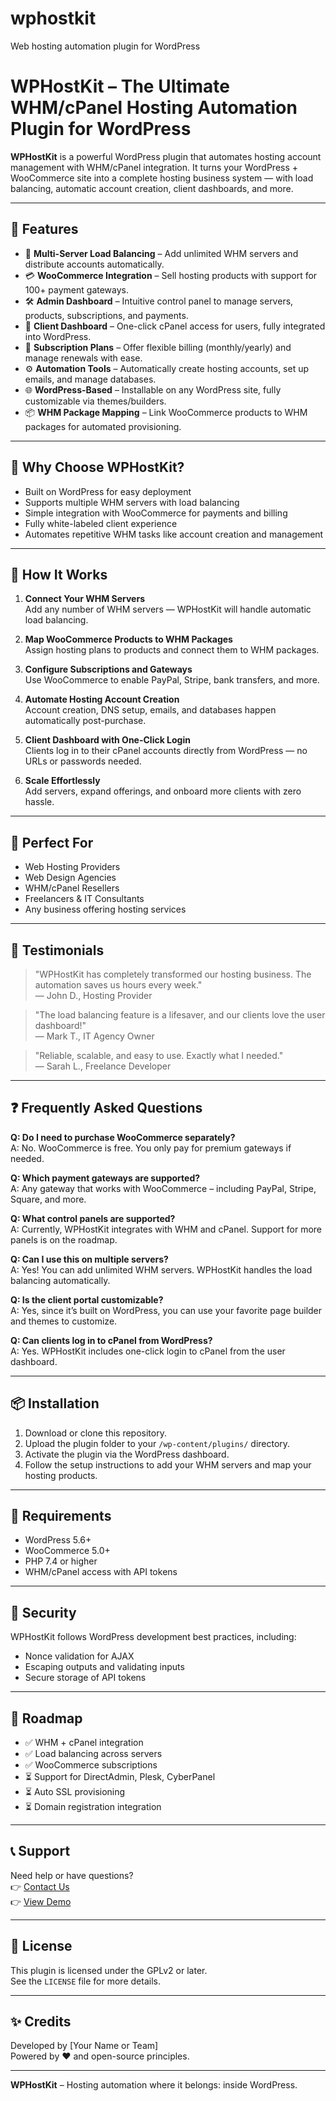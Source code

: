 # wphostkit
Web hosting automation plugin for WordPress


# WPHostKit – The Ultimate WHM/cPanel Hosting Automation Plugin for WordPress

**WPHostKit** is a powerful WordPress plugin that automates hosting account management with WHM/cPanel integration. It turns your WordPress + WooCommerce site into a complete hosting business system — with load balancing, automatic account creation, client dashboards, and more.

---

## 🚀 Features

- 🔄 **Multi-Server Load Balancing** – Add unlimited WHM servers and distribute accounts automatically.
- 💳 **WooCommerce Integration** – Sell hosting products with support for 100+ payment gateways.
- 🛠 **Admin Dashboard** – Intuitive control panel to manage servers, products, subscriptions, and payments.
- 👤 **Client Dashboard** – One-click cPanel access for users, fully integrated into WordPress.
- 📅 **Subscription Plans** – Offer flexible billing (monthly/yearly) and manage renewals with ease.
- ⚙️ **Automation Tools** – Automatically create hosting accounts, set up emails, and manage databases.
- 🌐 **WordPress-Based** – Installable on any WordPress site, fully customizable via themes/builders.
- 📦 **WHM Package Mapping** – Link WooCommerce products to WHM packages for automated provisioning.

---

## 🧠 Why Choose WPHostKit?

- Built on WordPress for easy deployment
- Supports multiple WHM servers with load balancing
- Simple integration with WooCommerce for payments and billing
- Fully white-labeled client experience
- Automates repetitive WHM tasks like account creation and management

---

## 🔧 How It Works

1. **Connect Your WHM Servers**  
   Add any number of WHM servers — WPHostKit will handle automatic load balancing.

2. **Map WooCommerce Products to WHM Packages**  
   Assign hosting plans to products and connect them to WHM packages.

3. **Configure Subscriptions and Gateways**  
   Use WooCommerce to enable PayPal, Stripe, bank transfers, and more.

4. **Automate Hosting Account Creation**  
   Account creation, DNS setup, emails, and databases happen automatically post-purchase.

5. **Client Dashboard with One-Click Login**  
   Clients log in to their cPanel accounts directly from WordPress — no URLs or passwords needed.

6. **Scale Effortlessly**  
   Add servers, expand offerings, and onboard more clients with zero hassle.

---

## 💼 Perfect For

- Web Hosting Providers
- Web Design Agencies
- WHM/cPanel Resellers
- Freelancers & IT Consultants
- Any business offering hosting services

---

## 💬 Testimonials

> "WPHostKit has completely transformed our hosting business. The automation saves us hours every week."  
> — John D., Hosting Provider

> "The load balancing feature is a lifesaver, and our clients love the user dashboard!"  
> — Mark T., IT Agency Owner

> "Reliable, scalable, and easy to use. Exactly what I needed."  
> — Sarah L., Freelance Developer

---

## ❓ Frequently Asked Questions

**Q: Do I need to purchase WooCommerce separately?**  
A: No. WooCommerce is free. You only pay for premium gateways if needed.

**Q: Which payment gateways are supported?**  
A: Any gateway that works with WooCommerce – including PayPal, Stripe, Square, and more.

**Q: What control panels are supported?**  
A: Currently, WPHostKit integrates with WHM and cPanel. Support for more panels is on the roadmap.

**Q: Can I use this on multiple servers?**  
A: Yes! You can add unlimited WHM servers. WPHostKit handles the load balancing automatically.

**Q: Is the client portal customizable?**  
A: Yes, since it’s built on WordPress, you can use your favorite page builder and themes to customize.

**Q: Can clients log in to cPanel from WordPress?**  
A: Yes. WPHostKit includes one-click login to cPanel from the user dashboard.

---

## 📦 Installation

1. Download or clone this repository.
2. Upload the plugin folder to your `/wp-content/plugins/` directory.
3. Activate the plugin via the WordPress dashboard.
4. Follow the setup instructions to add your WHM servers and map your hosting products.

---

## 🧩 Requirements

- WordPress 5.6+
- WooCommerce 5.0+
- PHP 7.4 or higher
- WHM/cPanel access with API tokens

---

## 🔐 Security

WPHostKit follows WordPress development best practices, including:

- Nonce validation for AJAX
- Escaping outputs and validating inputs
- Secure storage of API tokens

---

## 📅 Roadmap

- ✅ WHM + cPanel integration
- ✅ Load balancing across servers
- ✅ WooCommerce subscriptions
- ⏳ Support for DirectAdmin, Plesk, CyberPanel
- ⏳ Auto SSL provisioning
- ⏳ Domain registration integration

---

## 📞 Support

Need help or have questions?  
👉 [Contact Us](https://wphostkit.com/contact)  
👉 [View Demo](https://wphostkit.com/demo)

---

## 📄 License

This plugin is licensed under the GPLv2 or later.  
See the `LICENSE` file for more details.

---

## ✨ Credits

Developed by [Your Name or Team]  
Powered by ❤️ and open-source principles.

---

**WPHostKit** – Hosting automation where it belongs: inside WordPress.

